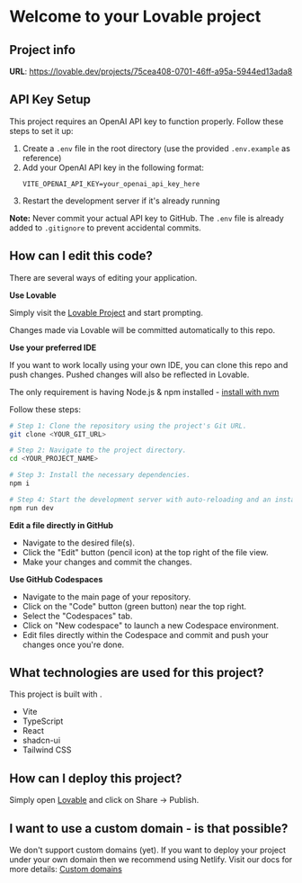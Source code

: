 # Welcome to your Lovable project

## Project info

**URL**: https://lovable.dev/projects/75cea408-0701-46ff-a95a-5944ed13ada8

## API Key Setup

This project requires an OpenAI API key to function properly. Follow these steps to set it up:

1. Create a `.env` file in the root directory (use the provided `.env.example` as reference)
2. Add your OpenAI API key in the following format:
   ```
   VITE_OPENAI_API_KEY=your_openai_api_key_here
   ```
3. Restart the development server if it's already running

**Note:** Never commit your actual API key to GitHub. The `.env` file is already added to `.gitignore` to prevent accidental commits.

## How can I edit this code?

There are several ways of editing your application.

**Use Lovable**

Simply visit the [Lovable Project](https://lovable.dev/projects/75cea408-0701-46ff-a95a-5944ed13ada8) and start prompting.

Changes made via Lovable will be committed automatically to this repo.

**Use your preferred IDE**

If you want to work locally using your own IDE, you can clone this repo and push changes. Pushed changes will also be reflected in Lovable.

The only requirement is having Node.js & npm installed - [install with nvm](https://github.com/nvm-sh/nvm#installing-and-updating)

Follow these steps:

```sh
# Step 1: Clone the repository using the project's Git URL.
git clone <YOUR_GIT_URL>

# Step 2: Navigate to the project directory.
cd <YOUR_PROJECT_NAME>

# Step 3: Install the necessary dependencies.
npm i

# Step 4: Start the development server with auto-reloading and an instant preview.
npm run dev
```

**Edit a file directly in GitHub**

- Navigate to the desired file(s).
- Click the "Edit" button (pencil icon) at the top right of the file view.
- Make your changes and commit the changes.

**Use GitHub Codespaces**

- Navigate to the main page of your repository.
- Click on the "Code" button (green button) near the top right.
- Select the "Codespaces" tab.
- Click on "New codespace" to launch a new Codespace environment.
- Edit files directly within the Codespace and commit and push your changes once you're done.

## What technologies are used for this project?

This project is built with .

- Vite
- TypeScript
- React
- shadcn-ui
- Tailwind CSS

## How can I deploy this project?

Simply open [Lovable](https://lovable.dev/projects/75cea408-0701-46ff-a95a-5944ed13ada8) and click on Share -> Publish.

## I want to use a custom domain - is that possible?

We don't support custom domains (yet). If you want to deploy your project under your own domain then we recommend using Netlify. Visit our docs for more details: [Custom domains](https://docs.lovable.dev/tips-tricks/custom-domain/)
